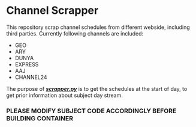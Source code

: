 # Channel Scrapper
This repository scrap channel schedules from different webside, including third parties. Currently following channels are included:

* GEO
* ARY
* DUNYA
* EXPRESS
* AAJ
* CHANNEL24

The purpose of [***scrapper.py***][scrapper_link] is to get the schedules at the start of day, to get prior information about subject day stream.

### PLEASE MODIFY SUBJECT CODE ACCORDINGLY BEFORE BUILDING CONTAINER

[scrapper_link]: ./scrapper.py